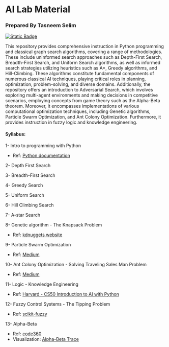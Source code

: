 # AI Lab Material
### Prepared By Tasneem Selim


[![Static Badge](https://img.shields.io/badge/Python-3-blue.svg)](https://www.python.org/downloads/)

This repository provides comprehensive instruction in Python programming and classical graph search algorithms, covering a range of methodologies. These include uninformed search approaches such as Depth-First Search, Breadth-First Search, and Uniform Search algorithms, as well as informed search strategies utilizing heuristics such as A*, Greedy algorithms, and Hill-Climbing. These algorithms constitute fundamental components of numerous classical AI techniques, playing critical roles in planning, optimization, problem-solving, and diverse domains. Additionally, the repository offers an introduction to Adversarial Search, which involves exploring multi-agent environments and making decisions in competitive scenarios, employing concepts from game theory such as the Alpha-Beta theorem. Moreover, it encompasses implementations of various computational optimization techniques, including Genetic algorithms, Particle Swarm Optimization, and Ant Colony Optimization. Furthermore, it provides instruction in fuzzy logic and knowledge engineering.

#### Syllabus: 

1- Intro to programming with Python 
   * Ref: [Python documentation](https://docs.python.org/3/tutorial/index.html)   

2- Depth First Search 

3- Breadth-First Search

4- Greedy Search

5- Uniform Search

6- Hill Climbing Search

7- A-star Search

8- Genetic algorithm - The Knapsack Problem 
   * Ref: [kdnuggets website](https://www.kdnuggets.com/2023/01/knapsack-problem-genetic-programming-python.html)

9- Particle Swarm Optimization
   * Ref: [Medium](https://induraj2020.medium.com/implementing-particle-swarm-optimization-in-python-c59278bc5846#:~:text=Particle%20Swarm%20Optimization%20(PSO)%20is,solution%20to%20a%20given%20problem.)
     
10- Ant Colony Optimization - Solving Traveling Sales Man Problem
   * Ref: [Medium](https://induraj2020.medium.com/implementation-of-ant-colony-optimization-using-python-solve-traveling-salesman-problem-9c14d3114475)
     
11- Logic - Knowledge Engineering
   * Ref: [Harvard - CS50 Introduction to AI with Python](https://learning.edx.org/course/course-v1:HarvardX+CS50AI+1T2020/block-v1:HarvardX+CS50AI+1T2020+type@sequential+block@dc23cc1d3d8c4c42a690234453e02bbd/block-v1:HarvardX+CS50AI+1T2020+type@vertical+block@e3a2adc252884529bf3d0aae7d9540af)

12- Fuzzy Control Systems - The Tipping Problem
   * Ref: [scikit-fuzzy](https://pythonhosted.org/scikit-fuzzy/auto_examples/plot_tipping_problem_newapi.html#:~:text=The%20'tipping%20problem'%20is%20commonly,reading%20through%20this%20worked%20example.)  

13- Alpha-Beta
   * Ref: [code360](https://www.naukri.com/code360/library/alpha-beta-pruning-in-artificial-intelligence)
   * Visualization: [Alpha-Beta Trace](https://pascscha.ch/info2/abTreePractice/)
